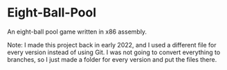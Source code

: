# Eight-Ball-Pool
An eight-ball pool game written in x86 assembly.

Note: I made this project back in early 2022, and I used a different file for every version instead of using Git. I was not going to convert everything to branches, so I just made a folder for every version and put the files there.
